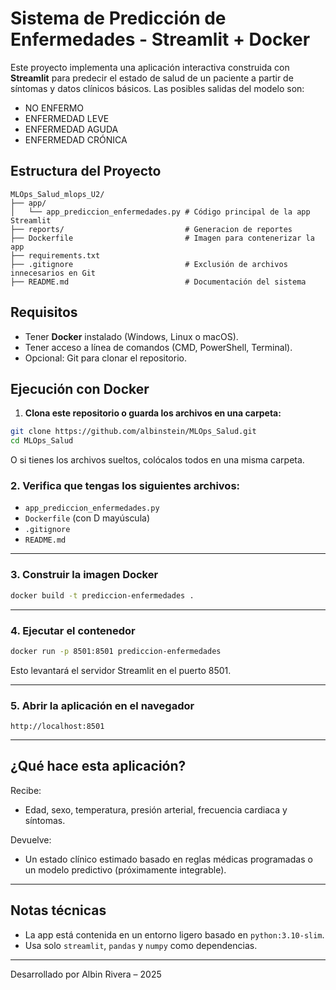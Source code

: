 # Sistema de Predicción de Enfermedades - Streamlit + Docker 

Este proyecto implementa una aplicación interactiva construida con **Streamlit** para predecir el estado de salud de un paciente a partir de síntomas y datos clínicos básicos. Las posibles salidas del modelo son:

- NO ENFERMO
- ENFERMEDAD LEVE
- ENFERMEDAD AGUDA
- ENFERMEDAD CRÓNICA

## Estructura del Proyecto

```
MLOps_Salud_mlops_U2/
├── app/
│   └── app_prediccion_enfermedades.py # Código principal de la app Streamlit
├── reports/                           # Generacion de reportes
├── Dockerfile                         # Imagen para contenerizar la app
├── requirements.txt
├── .gitignore                         # Exclusión de archivos innecesarios en Git
├── README.md                          # Documentación del sistema
```

## Requisitos

- Tener **Docker** instalado (Windows, Linux o macOS).
- Tener acceso a línea de comandos (CMD, PowerShell, Terminal).
- Opcional: Git para clonar el repositorio.

## Ejecución con Docker

1. **Clona este repositorio o guarda los archivos en una carpeta:**

```bash
git clone https://github.com/albinstein/MLOps_Salud.git
cd MLOps_Salud
```

O si tienes los archivos sueltos, colócalos todos en una misma carpeta.

### 2. Verifica que tengas los siguientes archivos:

- `app_prediccion_enfermedades.py`
- `Dockerfile` (con D mayúscula)
- `.gitignore`
- `README.md`

---

### 3. Construir la imagen Docker

```bash
docker build -t prediccion-enfermedades .
```

---

### 4. Ejecutar el contenedor

```bash
docker run -p 8501:8501 prediccion-enfermedades
```

Esto levantará el servidor Streamlit en el puerto 8501.

---

### 5. Abrir la aplicación en el navegador

```
http://localhost:8501
```

---

## ¿Qué hace esta aplicación?

Recibe:
- Edad, sexo, temperatura, presión arterial, frecuencia cardiaca y síntomas.

Devuelve:
- Un estado clínico estimado basado en reglas médicas programadas o un modelo predictivo (próximamente integrable).

---

## Notas técnicas

- La app está contenida en un entorno ligero basado en `python:3.10-slim`.
- Usa solo `streamlit`, `pandas` y `numpy` como dependencias.

---

Desarrollado por Albin Rivera – 2025








